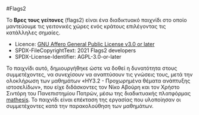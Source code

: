 #Flags2

Το **Βρες τους γείτονες** (flags2) είναι ένα διαδικτυακό παιχνίδι στο οποίο μαντεύουμε τις γειτονικές χώρες ενός κράτους επιλέγοντας τις κατάλληλες σημαίες.


- Licence: [GNU Affero General Public License v3.0 or later][1]
- SPDX-FileCopyrightText: 2021 Flags2 developers
- SPDX-License-Identifier: AGPL-3.0-or-later


Το παιχνίδι αυτό, δημιουργήθηκε ώστε να δοθεί η δυνατότητα στους συμμετέχοντες, να συνεχίσουν να αναπτύσουν τις γνώσεις τους, μετά την ολοκλήρωση των  μαθημάτων «ΗΥ3.2 - Προχωρημένα θέματα ανάπτυξης ιστοσελίδων», που είχε διδάσκοντες τον Νίκο Αβούρη και τον Χρήστο Σιντόρη του Πανεπιστημίου Πατρών, μέσω της διαδικτυακής πλατφόρμας [mathesis][2]. Το παιχνίδι είναι επέκταση της εργασίας που υλοποίησαν οι συμμετέχοντες κατά την παρακολούθηση των μαθημάτων.

[1]: https://www.gnu.org/licenses/gpl-3.0.html
[2]: https://mathesis.cup.gr